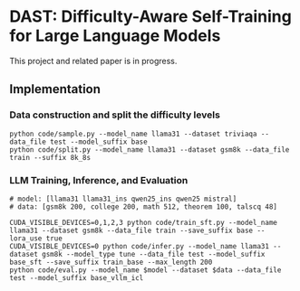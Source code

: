 # DAST: Difficulty-Aware Self-Training for Large Language Models

This project and related paper is in progress.

## Implementation

### Data construction and split the difficulty levels

```shell
python code/sample.py --model_name llama31 --dataset triviaqa --data_file test --model_suffix base
python code/split.py --model_name llama31 --dataset gsm8k --data_file train --suffix 8k_8s

```


### LLM Training, Inference, and Evaluation

```shell
# model: [llama31 llama31_ins qwen25_ins qwen25 mistral]
# data: [gsm8k 200, college 200, math 512, theorem 100, talscq 48]

CUDA_VISIBLE_DEVICES=0,1,2,3 python code/train_sft.py --model_name llama31 --dataset gsm8k --data_file train --save_suffix base --lora_use true
CUDA_VISIBLE_DEVICES=0 python code/infer.py --model_name llama31 --dataset gsm8k --model_type tune --data_file test --model_suffix base_sft --save_suffix train_base --max_length 200
python code/eval.py --model_name $model --dataset $data --data_file test --model_suffix base_vllm_icl


```
